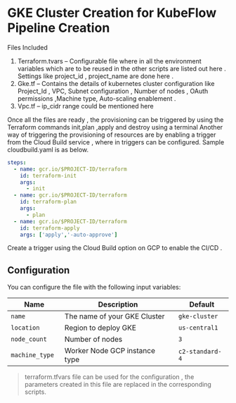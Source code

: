 # GKE Cluster Creation for KubeFlow Pipeline Creation #

Files Included 
   1.	Terraform.tvars – Configurable file where in all the environment variables which are to be reused in the other scripts are listed out here . Settings like project_id , project_name are done here .
   2.	Gke.tf – Contains the details of kubernetes cluster configuration like
Project_Id , VPC, Subnet configuration , Number of nodes , OAuth permissions ,Machine type, Auto-scaling enablement .
   3.	Vpc.tf – ip_cidr range could be mentioned here 

Once all the files are ready , the provisioning can be triggered by using the Terraform commands init,plan ,apply and destroy using a terminal 
Another way of triggering the provisioning of resources are by enabling a trigger from the Cloud Build service , where in triggers can be configured. Sample cloudbuild.yaml is as below.

```yaml
steps:
  - name: gcr.io/$PROJECT-ID/terraform
    id: terraform-init
    args:
      - init
  - name: gcr.io/$PROJECT-ID/terraform
    id: terraform-plan
    args:
      - plan
  - name: gcr.io/$PROJECT-ID/terraform
    id: terraform-apply
    args: ['apply','-auto-approve']
```
Create a trigger using the Cloud Build option on GCP to enable the CI/CD .

## Configuration

You can configure the file with the following input variables:

| Name                      | Description                        | Default                                                               |
| ------------------------- | ---------------------------------- | --------------------------------------------------------------------- |
| `name`                    | The name of your GKE Cluster       | `gke-cluster`                                                         |
| `location`                | Region to deploy GKE               | `us-central1`                                                         |
| `node_count`              | Number of nodes                    | `3`                                                                   |
| `machine_type `           | Worker Node GCP instance type      | `c2-standard-4`                                                       |

>terraform.tfvars file can be used for the configuration , the parameters created in this file are replaced in the corresponding scripts.
